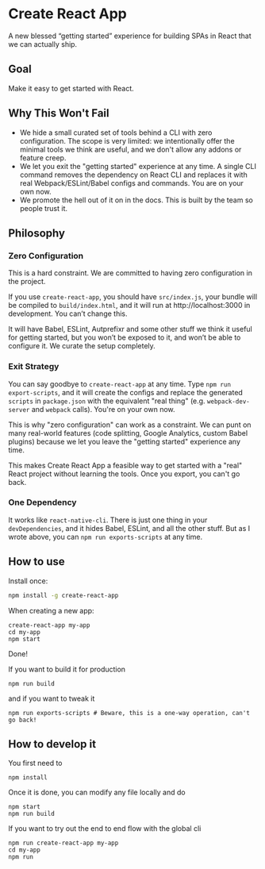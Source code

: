 # Create React App

A new blessed “getting started” experience for building SPAs in React that we can actually ship.

## Goal

Make it easy to get started with React.

## Why This Won't Fail

* We hide a small curated set of tools behind a CLI with zero configuration. The scope is very limited: we intentionally offer the minimal tools we think are useful, and we don't allow any addons or feature creep.
* We let you exit the "getting started" experience at any time. A single CLI command removes the dependency on React CLI and replaces it with real Webpack/ESLint/Babel configs and commands. You are on your own now.
* We promote the hell out of it on in the docs. This is built by the team so people trust it.

## Philosophy

### Zero Configuration

This is a hard constraint. We are committed to having zero configuration in the project.

If you use `create-react-app`, you should have `src/index.js`, your bundle will be compiled to `build/index.html`, and it will run at http://localhost:3000 in development. You can’t change this.

It will have Babel, ESLint, Autprefixr and some other stuff we think it useful for getting started, but you won’t be exposed to it, and won’t be able to configure it. We curate the setup completely.

### Exit Strategy

You can say goodbye to `create-react-app` at any time. Type `npm run export-scripts`, and it will create the configs and replace the generated `scripts` in `package.json` with the equivalent "real thing" (e.g. `webpack-dev-server` and `webpack` calls). You're on your own now.

This is why "zero configuration" can work as a constraint. We can punt on many real-world features (code splitting, Google Analytics, custom Babel plugins) because we let you leave the "getting started" experience any time.

This makes Create React App a feasible way to get started with a "real" React project without learning the tools. Once you export, you can't go back.

### One Dependency

It works like `react-native-cli`. There is just one thing in your `devDependencies`, and it hides Babel, ESLint, and all the other stuff. But as I wrote above, you can `npm run exports-scripts` at any time.

## How to use

Install once:

```bash
npm install -g create-react-app
```

When creating a new app:

```
create-react-app my-app
cd my-app
npm start
```

Done!

If you want to build it for production

```
npm run build
```

and if you want to tweak it

```
npm run exports-scripts # Beware, this is a one-way operation, can't go back!
```

## How to develop it

You first need to

```
npm install
```

Once it is done, you can modify any file locally and do

```
npm start
npm run build
```

If you want to try out the end to end flow with the global cli

```
npm run create-react-app my-app
cd my-app
npm run
```

